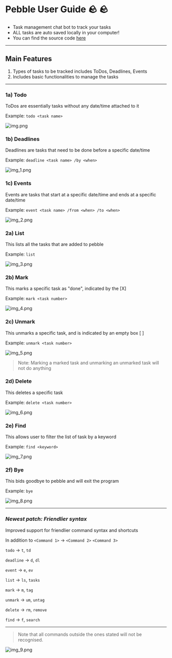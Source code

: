 # Pebble User Guide 🪨 🪨
- Task management chat bot to track your tasks
- ALL tasks are auto saved locally in your computer!
- You can find the source code [here](https://github.com/slidings/ip)

---
## Main Features
1) Types of tasks to be tracked includes ToDos, Deadlines, Events
2) Includes basic functionalities to manage the tasks
---

### 1a) Todo
ToDos are essentially tasks without any date/time attached to it

Example: `todo <task name>`

![img.png](img.png)

### 1b) Deadlines
Deadlines are tasks that need to be done before a specific date/time

Example: `deadline <task name> /by <when>`

![img_1.png](img_1.png)

### 1c) Events
Events are tasks that start at a specific date/time and ends at a specific date/time

Example: `event <task name> /from <when> /to <when>`

![img_2.png](img_2.png)

### 2a) List
This lists all the tasks that are added to pebble

Example: `list`

![img_3.png](img_3.png)

### 2b) Mark
This marks a specific task as "done", indicated by the [X]

Example: `mark <task number>`

![img_4.png](img_4.png)

### 2c) Unmark
This unmarks a specific task, and is indicated by an empty box [ ]

Example: `unmark <task number>`

![img_5.png](img_5.png)

>Note: Marking a marked task and unmarking an unmarked task will not do anything

### 2d) Delete
This deletes a specific task

Example: `delete <task number>`

![img_6.png](img_6.png)

### 2e) Find
This allows user to filter the list of task by a keyword

Example: `find <keyword>`

![img_7.png](img_7.png)

### 2f) Bye
This bids goodbye to pebble and will exit the program

Example: `bye`

![img_8.png](img_8.png)

---

### _**Newest patch: Friendlier syntax**_
Improved support for friendlier command syntax and shortcuts

In addition to `<Command 1>` -> `<Command 2>` `<Command 3>` 

`todo` -> `t`, `td`

`deadline` -> `d`, `dl`

`event` -> `e`, `ev`

`list` -> `ls`, `tasks`

`mark` -> `m`, `tag`

`unmark` -> `um`, `untag`

`delete` -> `rm`, `remove`

`find` -> `f`, `search`

---

> Note that all commands outside the ones stated will not be recognised.

![img_9.png](img_9.png)


